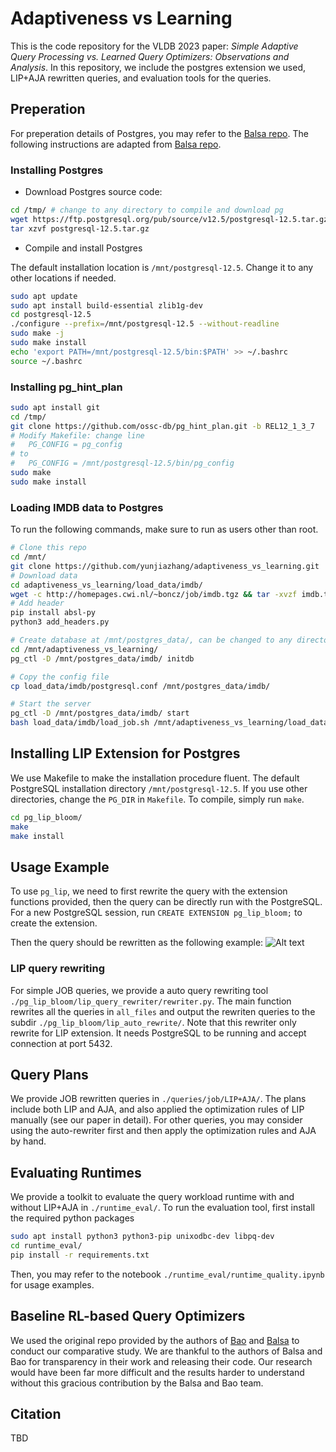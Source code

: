 # Adaptiveness vs Learning  #

This is the code repository for the VLDB 2023 paper: *Simple Adaptive Query Processing vs. Learned Query Optimizers: Observations and Analysis*. In this repository, we include the postgres extension we used, LIP+AJA rewritten queries, and evaluation tools for the queries.

<!-- ## Overview ##
* ```./pg_lip_bloom/``` contains the PostgreSQL extesnion of LIP.
* ```./queries/``` contains the queries for eavluation. 
* ```./runtime_eval/``` contains the external python code to obtain the workload run times.  -->

## Preperation ## 
For preperation details of Postgres,  you may refer to the [Balsa repo](https://github.com/balsa-project/balsa). The following instructions are adapted from [Balsa repo](https://github.com/balsa-project/balsa).  

### Installing Postgres

* Download Postgres source code: 
```bash
cd /tmp/ # change to any directory to compile and download pg
wget https://ftp.postgresql.org/pub/source/v12.5/postgresql-12.5.tar.gz
tar xzvf postgresql-12.5.tar.gz
```

* Compile and install Postgres

The default installation location is ```/mnt/postgresql-12.5```. Change it to any other locations if needed. 
```bash
sudo apt update
sudo apt install build-essential zlib1g-dev
cd postgresql-12.5
./configure --prefix=/mnt/postgresql-12.5 --without-readline
sudo make -j
sudo make install
echo 'export PATH=/mnt/postgresql-12.5/bin:$PATH' >> ~/.bashrc
source ~/.bashrc
```

### Installing pg_hint_plan 
```bash
sudo apt install git
cd /tmp/
git clone https://github.com/ossc-db/pg_hint_plan.git -b REL12_1_3_7
# Modify Makefile: change line
#   PG_CONFIG = pg_config
# to
#   PG_CONFIG = /mnt/postgresql-12.5/bin/pg_config
sudo make
sudo make install
```

### Loading IMDB data to Postgres
To run the following commands, make sure to run as users other than root.
```bash
# Clone this repo
cd /mnt/
git clone https://github.com/yunjiazhang/adaptiveness_vs_learning.git
# Download data
cd adaptiveness_vs_learning/load_data/imdb/
wget -c http://homepages.cwi.nl/~boncz/job/imdb.tgz && tar -xvzf imdb.tgz
# Add header
pip install absl-py
python3 add_headers.py

# Create database at /mnt/postgres_data/, can be changed to any directory
cd /mnt/adaptiveness_vs_learning/
pg_ctl -D /mnt/postgres_data/imdb/ initdb

# Copy the config file
cp load_data/imdb/postgresql.conf /mnt/postgres_data/imdb/

# Start the server
pg_ctl -D /mnt/postgres_data/imdb/ start
bash load_data/imdb/load_job.sh /mnt/adaptiveness_vs_learning/load_data/imdb/
```

<!-- For other config details such as loading IMDB data to Postgres and setting up ```pg_hint_plan```,  you may refer to the [Balsa repo](https://github.com/balsa-project/balsa) -->

## Installing LIP Extension for Postgres ##
<!-- First, clone this repository by running ```git clone https://github.com/yunjiazhang/adaptiveness_vs_learning.git```

```bash

``` -->

<!-- ### Requirements ###
The following is the system enviornment example that verified this extension works correctly. Other versions may also work correctly but not verified.

* Hardware config: Intel(R) Xeon(R) Gold 5115 CPU with 256G RAM
* System: Ubuntu 20.04.6 LTS
* Software:
    - GNU Make 4.2.1
    - gcc g++ 9.4.0 -->

<!-- Python 3.9.12 is used for runtime evaluation only, see ```./runtime_eval/README.md``` for more details. -->

We use Makefile to make the installation procedure fluent. The default PostgreSQL installation directory ```/mnt/postgresql-12.5```. If you use other directories, change the ```PG_DIR``` in ```Makefile```. To compile, simply run ```make```.

```bash
cd pg_lip_bloom/
make
make install 
```

## Usage Example ##
To use ```pg_lip```, we need to first rewrite the query with the extension functions provided, then the query can be directly run with the PostgreSQL. For a new PostgreSQL session, run ```CREATE EXTENSION pg_lip_bloom;``` to create the extension.

Then the query should be rewritten as the following example:
![Alt text](docs/query_example.jpg?raw=true "Query rewriting example")

### LIP query rewriting
For simple JOB queries, we provide a auto query rewriting tool ```./pg_lip_bloom/lip_query_rewriter/rewriter.py```. The main function rewrites all the queries in ```all_files``` and output the rewriten queries to the subdir ```./pg_lip_bloom/lip_auto_rewrite/```. Note that this rewriter only rewrite for LIP extension. It needs PostgreSQL to be running and accept connection at port 5432.

## Query Plans ## 
We provide JOB rewritten queries in ```./queries/job/LIP+AJA/```. The plans include both LIP and AJA, and also applied the optimization rules of LIP manually (see our paper in detail). For other queries, you may consider using the auto-rewriter first and then apply the optimization rules and AJA by hand.

## Evaluating Runtimes ## 
We provide a toolkit to evaluate the query workload runtime with and without LIP+AJA in ```./runtime_eval/```. To run the evaluation tool, first install the required python packages 
```bash
sudo apt install python3 python3-pip unixodbc-dev libpq-dev
cd runtime_eval/
pip install -r requirements.txt
```
Then, you may refer to the notebook ```./runtime_eval/runtime_quality.ipynb``` for usage examples.

## Baseline RL-based Query Optimizers ## 
We used the original repo provided by the authors of [Bao](https://github.com/learnedsystems/BaoForPostgreSQL) and [Balsa](https://github.com/balsa-project/balsa) to conduct our comparative study. We are thankful to the authors of Balsa and Bao for transparency in their work and releasing their code. Our research would have been far more difficult and the results harder to understand without this gracious contribution by the Balsa and Bao team.

## Citation ##

TBD

<!-- ## License and Acknowledgements

MIT License

Copyright (c) 2023 Yunjia Zhang

Permission is hereby granted, free of charge, to any person obtaining a copy of this software and associated documentation files (the "Software"), to deal in the Software without restriction, including without limitation the rights to use, copy, modify, merge, publish, distribute, sublicense, and/or sell copies of the Software, and to permit persons to whom the Software is furnished to do so, subject to the following conditions:

The above copyright notice and this permission notice shall be included in all copies or substantial portions of the Software.

THE SOFTWARE IS PROVIDED "AS IS", WITHOUT WARRANTY OF ANY KIND, EXPRESS OR IMPLIED, INCLUDING BUT NOT LIMITED TO THE WARRANTIES OF MERCHANTABILITY, FITNESS FOR A PARTICULAR PURPOSE AND NONINFRINGEMENT. IN NO EVENT SHALL THE AUTHORS OR COPYRIGHT HOLDERS BE LIABLE FOR ANY CLAIM, DAMAGES OR OTHER
LIABILITY, WHETHER IN AN ACTION OF CONTRACT, TORT OR OTHERWISE, ARISING FROM, OUT OF OR IN CONNECTION WITH THE SOFTWARE OR THE USE OR OTHER DEALINGS IN THE SOFTWARE. -->





